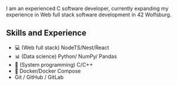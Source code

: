 I am an experienced C software developer, currently expanding my experience in Web full stack software development in
42 Wolfsburg.

## Skills and Experience
- :computer: (Web full stack) NodeTS/Nest/React
- :bar_chart: (Data science) Python/ NumPy/ Pandas
- :floppy_disk: (System programming) C/C++
- :whale: Docker/Docker Compose
- Git / GitHub / GitLab
